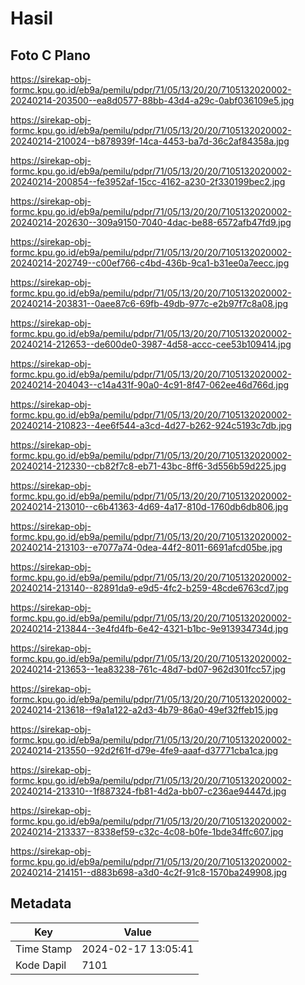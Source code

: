 # Hasil

## Foto C Plano

https://sirekap-obj-formc.kpu.go.id/eb9a/pemilu/pdpr/71/05/13/20/20/7105132020002-20240214-203500--ea8d0577-88bb-43d4-a29c-0abf036109e5.jpg

https://sirekap-obj-formc.kpu.go.id/eb9a/pemilu/pdpr/71/05/13/20/20/7105132020002-20240214-210024--b878939f-14ca-4453-ba7d-36c2af84358a.jpg

https://sirekap-obj-formc.kpu.go.id/eb9a/pemilu/pdpr/71/05/13/20/20/7105132020002-20240214-200854--fe3952af-15cc-4162-a230-2f330199bec2.jpg

https://sirekap-obj-formc.kpu.go.id/eb9a/pemilu/pdpr/71/05/13/20/20/7105132020002-20240214-202630--309a9150-7040-4dac-be88-6572afb47fd9.jpg

https://sirekap-obj-formc.kpu.go.id/eb9a/pemilu/pdpr/71/05/13/20/20/7105132020002-20240214-202749--c00ef766-c4bd-436b-9ca1-b31ee0a7eecc.jpg

https://sirekap-obj-formc.kpu.go.id/eb9a/pemilu/pdpr/71/05/13/20/20/7105132020002-20240214-203831--0aee87c6-69fb-49db-977c-e2b97f7c8a08.jpg

https://sirekap-obj-formc.kpu.go.id/eb9a/pemilu/pdpr/71/05/13/20/20/7105132020002-20240214-212653--de600de0-3987-4d58-accc-cee53b109414.jpg

https://sirekap-obj-formc.kpu.go.id/eb9a/pemilu/pdpr/71/05/13/20/20/7105132020002-20240214-204043--c14a431f-90a0-4c91-8f47-062ee46d766d.jpg

https://sirekap-obj-formc.kpu.go.id/eb9a/pemilu/pdpr/71/05/13/20/20/7105132020002-20240214-210823--4ee6f544-a3cd-4d27-b262-924c5193c7db.jpg

https://sirekap-obj-formc.kpu.go.id/eb9a/pemilu/pdpr/71/05/13/20/20/7105132020002-20240214-212330--cb82f7c8-eb71-43bc-8ff6-3d556b59d225.jpg

https://sirekap-obj-formc.kpu.go.id/eb9a/pemilu/pdpr/71/05/13/20/20/7105132020002-20240214-213010--c6b41363-4d69-4a17-810d-1760db6db806.jpg

https://sirekap-obj-formc.kpu.go.id/eb9a/pemilu/pdpr/71/05/13/20/20/7105132020002-20240214-213103--e7077a74-0dea-44f2-8011-6691afcd05be.jpg

https://sirekap-obj-formc.kpu.go.id/eb9a/pemilu/pdpr/71/05/13/20/20/7105132020002-20240214-213140--82891da9-e9d5-4fc2-b259-48cde6763cd7.jpg

https://sirekap-obj-formc.kpu.go.id/eb9a/pemilu/pdpr/71/05/13/20/20/7105132020002-20240214-213844--3e4fd4fb-6e42-4321-b1bc-9e913934734d.jpg

https://sirekap-obj-formc.kpu.go.id/eb9a/pemilu/pdpr/71/05/13/20/20/7105132020002-20240214-213653--1ea83238-761c-48d7-bd07-962d301fcc57.jpg

https://sirekap-obj-formc.kpu.go.id/eb9a/pemilu/pdpr/71/05/13/20/20/7105132020002-20240214-213618--f9a1a122-a2d3-4b79-86a0-49ef32ffeb15.jpg

https://sirekap-obj-formc.kpu.go.id/eb9a/pemilu/pdpr/71/05/13/20/20/7105132020002-20240214-213550--92d2f61f-d79e-4fe9-aaaf-d37771cba1ca.jpg

https://sirekap-obj-formc.kpu.go.id/eb9a/pemilu/pdpr/71/05/13/20/20/7105132020002-20240214-213310--1f887324-fb81-4d2a-bb07-c236ae94447d.jpg

https://sirekap-obj-formc.kpu.go.id/eb9a/pemilu/pdpr/71/05/13/20/20/7105132020002-20240214-213337--8338ef59-c32c-4c08-b0fe-1bde34ffc607.jpg

https://sirekap-obj-formc.kpu.go.id/eb9a/pemilu/pdpr/71/05/13/20/20/7105132020002-20240214-214151--d883b698-a3d0-4c2f-91c8-1570ba249908.jpg


## Metadata

| Key        | Value               |
| ---------- | ------------------- |
| Time Stamp | 2024-02-17 13:05:41 |
| Kode Dapil | 7101                |



